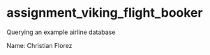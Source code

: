 assignment_viking_flight_booker
===============================

Querying an example airline database

Name: Christian Florez